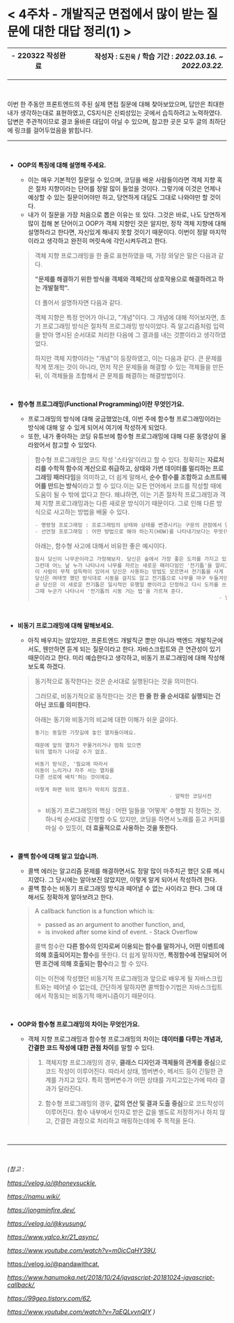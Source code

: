 # < 4주차 - 개발직군 면접에서 많이 받는 질문에 대한 대답 정리(1) >

| - 220322 작성완료 | 작성자 : `도진욱` / 학습 기간 : *2022.03.16. ~ 2022.03.22.* |
| ----------------- | ----------------------------------------------------------: |


---

<br>

 이번 한 주동안 프론트엔드의 주된 실제 면접 질문에 대해 찾아보았으며, 답안은 최대한 내가 생각하는대로 표현하였고, CS지식은 신뢰성있는 곳에서 습득하려고 노력하였다. 답변은 주관적이므로 결코 올바른 대답이 아닐 수 있으며, 참고한 곳은 모두 글의 최하단에 링크를 걸어두었음을 밝힙니다.

---

<br>

- **OOP의 특징에 대해 설명해 주세요.**

  - 이는 매우 기본적인 질문일 수 있으며, 코딩을 배운 사람들이라면 객체 지향 혹은 절차 지향이라는 단어를 정말 많이 들었을 것이다. 그렇기에 이것은 언제나 예상할 수 있는 질문이어야만 하고, 당연하게 대답도 그대로 나와야만 할 것이다.
  - 내가 이 질문을 가장 처음으로 뽑은 이유는 또 있다. 그것은 바로, 나도 당연하게 많이 접해 본 단어이고 OOP가 객체 지향인 것은 알지만, 정작 객체 지향에 대해 설명하라고 한다면, 자신있게 해내지 못할 것이기 때문이다. 이번이 정말 마지막이라고 생각하고 완전히 머릿속에 각인시켜두려고 한다.

  >  객체 지향 프로그래밍을 한 줄로 표현하였을 때, 가장 와닿은 말은 다음과 같다.
  >
  > **"문제를 해결하기 위한 방식을 객체와 객체간의 상호작용으로 해결하려고 하는 개발철학".**
  >
  > 
  >
  >  더 풀어서 설명하자면 다음과 같다.
  >
  >  객체 지향은 특정 언어가 아니고, "개념"이다. 그 개념에 대해 적어보자면, 초기 프로그래밍 방식은 절차적 프로그래밍 방식이었다. 즉 알고리즘처럼 입력을 받아 명시된 순서대로 처리한 다음에 그 결과를 내는 것뿐이라고 생각하였었다.
  >
  >  하지만 객체 지향이라는 "개념"이 등장하였고, 이는 다음과 같다. 큰 문제를 작게 쪼개는 것이 아니라, 먼저 작은 문제들을 해결할 수 있는 객체들을 만든 뒤, 이 객체들을 조합해서 큰 문제를 해결하는 해결방법이다.

<br>

- **함수형 프로그래밍(Functional Programming)이란 무엇인가요.**

  - 프로그래밍의 방식에 대해 궁금했었는데, 이번 주에 함수형 프로그래밍이라는 방식에 대해 알 수 있게 되어서 여기에 작성하게 되었다.
  - 또한, 내가 좋아하는 코딩 유튜브에 함수형 프로그래밍에 대해 다룬 동영상이 올라왔어서 참고할 수 있었다.

  >  함수형 프로그래밍은 코드 작성 '스타일'이라고 할 수 있다. 정확히는 **자료처리를 수학적 함수의 계산으로 취급하고, 상태와 가변 데이터를 멀리하는 프로그래밍 패러다임**을 의미하고, 더 쉽게 말해서, **순수 함수를 조합하고 소프트웨어를 만드는 방식**이라고 할 수 있다.이는 모든 언어에서 코드를 작성할 때에 도움이 될 수 밖에 없다고 한다. 왜냐하면, 이는 기존 절차적 프로그래밍과 객체 지향 프로그래밍과는 다른 새로운 방식이기 때문이다. 그로 인해 다른 방식으로 사고하는 방법을 배울 수 있다.
  >
  >  ```markdown
  >  - 명령형 프로그래밍 : 프로그래밍의 상태와 상태를 변경시키는 구문의 관점에서 연산을 설명하는 방식(절차 지향 프로그래밍과 객체지향 프로그래밍이 이에 해당된다.)
  >  - 선언형 프로그래밍 : 어떤 방법으로 해야 하는지(HOW)를 나타내기보다는 무엇(WHAT)과 같은지를 설명하는 방식, 원하는 결과값을 선언하는 것.(함수형 프로그래밍이 이에 해당된다.)
  >  ```
  >
  >  아래는, 함수형 사고에 대해서 비유한 좋은 예시이다.
  >
  >  ```markdown
  >  잠시 당신이 나무꾼이라고 가정해보자. 당신은 숲에서 가장 좋은 도끼를 가지고 있고, 그래서 가장 일 잘하는 나무꾼이다.
  >  그런데 어느 날 누가 나타나서 나무를 자르는 새로운 패러다임인 '전기톱'을 알리고 다닌다.
  >  이 사람이 무척 설득력이 있어서 당신은 사용하는 방법도 모르면서 전기톱을 사게 된다.
  >  당신은 여태껏 했던 방식대로 시동을 걸지도 않고 전기톱으로 나무를 마구 두들겨댄다.
  >  곧 당신은 이 새로운 전기톱은 일시적인 유행일 뿐이라고 단정하고 다시 도끼를 쓰기 시작한다.
  >  그때 누군가 나타나서 '전기톱의 시동 거는 법'을 가르쳐 준다.
  >  															- 닐 포드, '함수형 사고'
  >  ```

<br>

- **비동기 프로그래밍에 대해 말해보세요.**

  -  아직 배우지는 않았지만, 프론트엔드 개발직군 뿐만 아니라 백엔드 개발직군에서도, 웬만하면 듣게 되는 질문이라고 한다. 자바스크립트와 큰 연관성이 있기 때문이라고 한다. 미리 예습한다고 생각하고, 비동기 프로그래밍에 대해 작성해 보도록 하겠다.

  >  동기적으로 동작한다는 것은 순서대로 실행된다는 것을 의미한다.
  >
  >  그러므로, 비동기적으로 동작한다는 것은 **한 줄 한 줄 순서대로 실행되는 건 아닌 코드를 의미한다.**
  >
  >  아래는 동기와 비동기의 비교에 대한 이해가 쉬운 글이다.
  >
  >  ```markdown
  >  동기는 동일한 기찻길에 놓인 열차들이에요.
  >  
  >  때문에 앞의 열차가 꾸물거리거나 멈춰 있으면
  >  뒤의 열차가 나아갈 수가 없죠.
  >  
  >  비동기 방식은, '필요에 따라서
  >  이동이 느리거나 자주 서는 열차를 
  >  다른 선로에 배치'하는 것이에요.
  >  
  >  이렇게 하면 뒤의 열차가 막히지 않겠죠.
  >  											- 얄팍한 코딩사전
  >  ```
  >
  >  - 비동기 프로그래밍의 핵심 : 어떤 일들을 '어떻게' 수행할 지 정하는 것. 하나씩 순서대로 진행할 수도 있지만, 코딩을 하면서 노래를 듣고 커피를 마실 수 있듯이, **더 효율적으로 사용하는 것을 뜻한다.**

<br>

- **콜백 함수에 대해 알고 있습니까.**

  - 콜백 에러는 알고리즘 문제를 해결하면서도 정말 많이 마주치곤 했던 오류 메시지였다. 그 당시에는 알아보진 않았지만, 이렇게 알게 되어서 작성하려 한다.
  - 콜백 함수는 비동기 프로그래밍 방식과 떼어낼 수 없는 사이라고 한다. 그에 대해서도 정확하게 알아보려고 한다.

  >   A callback function is a function which is:
  >
  > - passed as an argument to another function, and,
  > - is invoked after some kind of event.								- Stack Overflow
  >
  >  콜백 함수란 **다른 함수의 인자로써 이용되는 함수를 말하거나, 어떤 이벤트에 의해 호출되어지는 함수**를 뜻한다. 더 쉽게 말하자면, **특정함수에 전달되어 어떤 조건에 의해 호출되는 함수**라고 할 수 있다.
  >
  >  이는 이전에 작성했던 비동기적 프로그래밍과 앞으로 배우게 될 자바스크립트와는 떼어낼 수 없는데, 간단하게 말하자면 콜백함수기법은 자바스크립트에서 작동되는 비동기적 매커니즘이기 때문이다.

<br>

- **OOP와 함수형 프로그래밍의 차이는 무엇인가요.**

  - 객체 지향 프로그래밍과 함수형 프로그래밍의 차이는 **데이터를 다루는 개념과, 간결한 코드 작성에 대한 관점 차이**를 말할 수 있다.

  > 1. 객체지향 프로그래밍의 경우, **클래스 디자인과 객체들의 관계를 중심**으로 코드 작성이 이루어진다. 따라서 상태, 멤버변수, 메서드 등이 긴밀한 관계를 가지고 있다. 특히 멤버변수가 어떤 상태를 가지고있는가에 따라 결과가 달라진다.
  >
  > 2. 함수형 프로그래밍의 경우, **값의 연산 및 결과 도출 중심**으로 코드작성이 이루어진다. 함수 내부에서 인자로 받은 값을 별도로 저장하거나 하지 않고, 간결한 과정으로 처리하고 매핑하는데에 주 목적을 둔다. 

<br>

---

<br>

*(참고 :*

*https://velog.io/@honeysuckle,*

*https://namu.wiki/,*

*https://jongminfire.dev/,*

*https://velog.io/@kyusung/,*

*https://www.yalco.kr/21_async/,*

*https://www.youtube.com/watch?v=m0icCqHY39U,*

https://velog.io/@pandawithcat,

*https://www.hanumoka.net/2018/10/24/javascript-20181024-javascript-callback/,*

*https://99geo.tistory.com/62,*

*https://www.youtube.com/watch?v=7aEQLvvnQIY )*